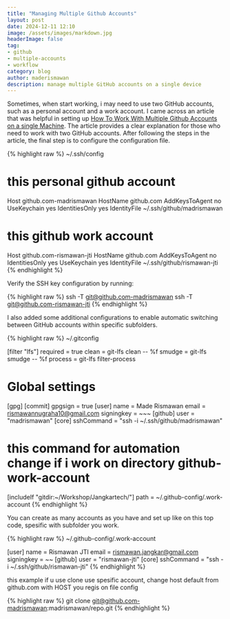```yaml
---
title: "Managing Multiple Github Accounts"
layout: post
date: 2024-12-11 12:10
image: /assets/images/markdown.jpg
headerImage: false
tag:
- github
- multiple-accounts
- workflow
category: blog
author: maderismawan
description: manage multiple GitHub accounts on a single device
---
```


Sometimes, when start working, i may need to use two GitHub accounts, such as a personal account and a work account. I came across an article that was helpful in setting up [How To Work With Multiple Github Accounts on a single Machine](https://gist.github.com/rahularity/86da20fe3858e6b311de068201d279e3). The article provides a clear explanation for those who need to work with two GitHub accounts. After following the steps in the article, the final step is to configure the configuration file.

{% highlight raw %}
~/.ssh/config

# this personal github account
Host github.com-madrismawan
    HostName github.com
    AddKeysToAgent no
    UseKeychain yes
    IdentitiesOnly yes
    IdentityFile ~/.ssh/github/madrismawan

# this github work account 
Host github.com-rismawan-jti
    HostName github.com
    AddKeysToAgent no
    IdentitiesOnly yes
    UseKeychain yes
    IdentityFile ~/.ssh/github/rismawan-jti
{% endhighlight %}

Verify the SSH key configuration by running:

{% highlight raw %}
ssh -T git@github.com-madrismawan
ssh -T git@github.com-rismawan-jti
{% endhighlight %}


I also added some additional configurations to enable automatic switching between GitHub accounts within specific subfolders. 

{% highlight raw %}
~/.gitconfig

[filter "lfs"]
	required = true
	clean = git-lfs clean -- %f
	smudge = git-lfs smudge -- %f
	process = git-lfs filter-process

# Global settings
[gpg]
[commit]
	gpgsign = true
[user]
	name = Made Rismawan
	email = rismawannugraha10@gmail.com
	signingkey = ~~~
[github]
	user = "madrismawan"
[core]
	sshCommand = "ssh -i ~/.ssh/github/madrismawan"

# this command for automation change if i work on directory github-work-account 
[includeIf "gitdir:~/Workshop/Jangkartech/"]
	path = ~/.github-config/.work-account
{% endhighlight %}

You can create as many accounts as you have and set up like on this top code, spesific with subfolder you work.

{% highlight raw %}
~/.github-config/.work-account

[user]
    name = Rismawan JTI
    email = rismawan.jangkar@gmail.com
    signingkey = ~~
[github]
    user = "rismawan-jti"
[core]
    sshCommand = "ssh -i ~/.ssh/github/rismawan-jti"
{% endhighlight %}

this example if u use clone use spesific account, change host default from github.com with HOST you regis on file config

{% highlight raw %}
git clone git@github.com-madrismawan:madrismawan/repo.git
{% endhighlight %}